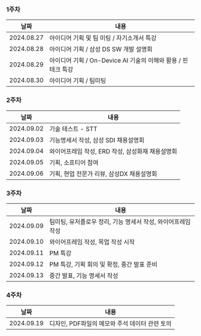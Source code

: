 ### 1주차
| 날짜 | 내용 |
| --- | --- |
|  2024.08.27 | 아이디어 기획 및 팀 미팅 / 자기소개서 특강 |
|  2024.08.28 | 아이디어 기획 / 삼성 DS SW 개발 설명회 |
|  2024.08.29 | 아이디어 기획 / On-Device AI 기술의 이해와 활용 / 핀테크 특강 |
|  2024.08.30 | 아이디어 기획 / 팀미팅 |

### 2주차
| 날짜 | 내용 |
| --- | --- |
|  2024.09.02 | 기술 테스트 - STT |
|  2024.09.03 | 기능명세서 작성, 삼성 SDI 채용설명회 |
|  2024.09.04 | 와이어프레임 작성, ERD 작성, 삼성화재 채용설명회 |
|  2024.09.05 | 기획, 소프티어 참여 |
|  2024.09.06 | 기획, 현업 전문가 리뷰, 삼성DX 채용설명회 |

### 3주차
| 날짜 | 내용 |
| --- | --- |
|  2024.09.09 | 팀미팅, 유저플로우 정리, 기능 명세서 작성, 와이어프레임 작성  |
|  2024.09.10 | 와이어프레임 작성, 목업 작성 시작  |
|  2024.09.11 | PM 특강  |
|  2024.09.12 | PM 특강, 기획 회의 및 확정, 중간 발표 준비  |
|  2024.09.13 | 중간 발표, 기능 명세서 작성  |


### 4주차
| 날짜 | 내용 |
| --- | --- |
|  2024.09.19 | 디자인, PDF파일의 메모와 주석 데이터 관련 토의 |